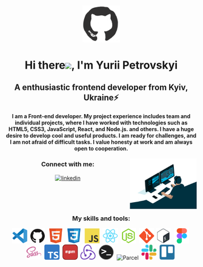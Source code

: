 <div id="header" align="center">

<img src=".//img/github.gif" width="100"/>

# Hi there<img src="https://github.com/blackcater/blackcater/raw/main/images/Hi.gif" height="32"/>, I'm Yurii Petrovskyi</h1>
## A enthusiastic frontend developer from Kyiv, Ukraine⚡

#### I am a Front-end developer. My project experience includes team and individual projects, where I have worked with technologies such as HTML5, CSS3, JavaScript, React, and Node.js. and others. I have a huge desire to develop cool and useful products. I am ready for challenges, and I am not afraid of difficult tasks. I value honesty at work and am always open to cooperation.

 <img align="right" src=".//img/deweloper.gif" width ="35%"/> 

<h3>Connect with me:</h3>

<a href="https://www.linkedin.com/in/yurii-petrovskyi/" target="blank"><img align="center" src="https://raw.githubusercontent.com/rahuldkjain/github-profile-readme-generator/master/src/images/icons/Social/linked-in-alt.svg" alt="linkedin" height="50" width="50" /></a>

<br>
<br>
<br>

### My skills and tools:
<div>
 <img src=".//img/vscode-original.svg" title="Visual Studio Code" alt="Visual Studio Code" width="40" height="40"/>&nbsp;
 <img src=".//img/github-original.svg" title="GitHub" alt="GitHub" width="40" height="40"/>&nbsp;
    <img src=".//img/html5-original.svg" title="HTML5" alt="HTML" width="40" height="40"/>&nbsp;
     <img src=".//img/css3-original.svg" title="CSS3" alt="CSS" width="40" height="40"/>&nbsp;
      <img src=".//img/javascript-original.svg" title="JavaScript" alt="JavaScript" width="40" height="40"/>&nbsp;
     <img src=".//img/react-original.svg" title="React" alt="React" width="40" height="40"/>&nbsp; 
     <img src=".//img/nodejs-original.svg" title="NodeJS" alt="NodeJS" width="40" height="40"/>&nbsp;
    <img src=".//img/git-original.svg" title="Git" **alt="Git" width="40" height="40"/>
  <img src=".//img/bash-original.svg" title="Bash" alt="Bash" width="40" height="40"/>&nbsp;
  <img src=".//img/figma-original.svg" title="Figma" alt="Figma" width="40" height="40"/>&nbsp;
  <img src=".//img/sass-original.svg" title="Sass" alt="Sass" width="40" height="40"/>&nbsp;
  <img src=".//img/Typescript_logo_2020.svg" title="TypeScript" alt="TypeScript" width="40" height="40"/>&nbsp;
  <img src=".//img/npm.svg" title="npm" alt="npm" width="40" height="40"/>&nbsp;
    <img src=".//img/redux.svg" title="Redux" alt="Redux" width="40" height="40"/>&nbsp; 
  <img src=".//img/terminal.png" title="Terminal" alt="Terminal" width="40" height="40"/>&nbsp;
  <img src=".//img/parsel.avif" title="Parcel" alt="Parcel" width="50" height="40"/>&nbsp;
  <img src=".//img/slack-original.svg" title="Slack" alt="Slack" width="40" height="40"/>&nbsp;
  <img src=".//img/trello-plain.svg" title="Trello" alt="Trello" width="40" height="40"/>&nbsp;
</div>

